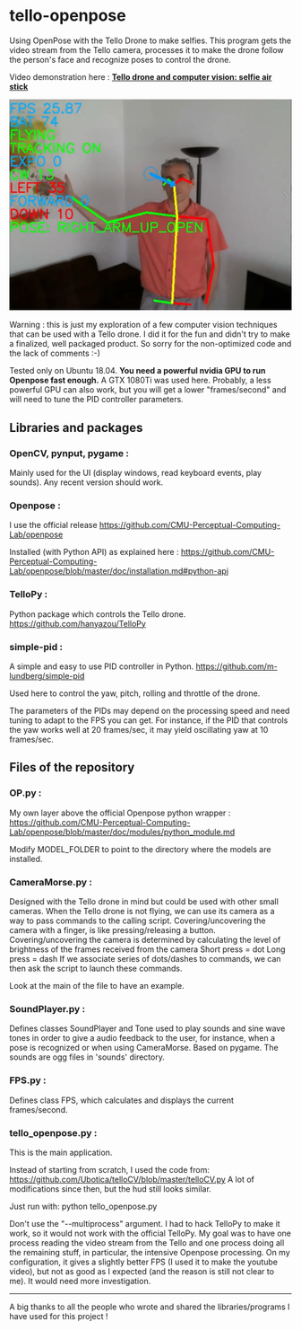 # tello-openpose
Using OpenPose with the Tello Drone to make selfies. This program gets the video stream from the Tello camera, processes it to make the drone follow the person's face and recognize poses to control the drone.  

Video demonstration here : __[Tello drone and computer vision: selfie air stick](https://youtu.be/RHRQoaqQIgo)__

<img src="media/capture.png" alt="Selfie air stick"  title="Selfie air stick" />

Warning : this is just my exploration of a few computer vision techniques that can be used with a Tello drone. I did it for the fun and didn't try to make a finalized, well packaged product. So sorry for the non-optimized code and the lack of comments :-) 

Tested only on Ubuntu 18.04. **You need a powerful nvidia GPU to run Openpose fast enough.** A GTX 1080Ti was used here. Probably, a less powerful GPU can also work, but you will get a lower "frames/second" and will need to tune the PID controller parameters.

## Libraries and packages

### OpenCV, pynput, pygame : 
Mainly used for the UI (display windows, read keyboard events, play sounds). Any recent version should work.

### Openpose :
I use the official release https://github.com/CMU-Perceptual-Computing-Lab/openpose

Installed (with Python API) as explained here : https://github.com/CMU-Perceptual-Computing-Lab/openpose/blob/master/doc/installation.md#python-api

### TelloPy :
Python package which controls the Tello drone.
https://github.com/hanyazou/TelloPy



### simple-pid :
A simple and easy to use PID controller in Python.
https://github.com/m-lundberg/simple-pid

Used here to control the yaw, pitch, rolling and throttle of the drone. 

The parameters of the PIDs may depend on the processing speed and need tuning to adapt to the FPS you can get. For instance, if the PID that controls the yaw works well at 20 frames/sec, it may yield oscillating yaw at 10 frames/sec.  



## Files of the repository

### OP.py :
My own layer above the official Openpose python wrapper : https://github.com/CMU-Perceptual-Computing-Lab/openpose/blob/master/doc/modules/python_module.md

Modify MODEL_FOLDER to point to the directory where the models are installed.

### CameraMorse.py :

Designed with the Tello drone in mind but could be used with other small cameras.
When the Tello drone is not flying, we can use its camera as a way to pass commands to the calling script.
Covering/uncovering the camera with a finger, is like pressing/releasing a button. 
Covering/uncovering the camera is determined by calculating the level of brightness of the frames received from the camera
Short press = dot
Long press = dash
If we associate series of dots/dashes to commands, we can then ask the script to launch these commands.

Look at the main of the file to have an example.

### SoundPlayer.py :
Defines classes SoundPlayer and Tone used to play sounds and sine wave tones in order to give a audio feedback to the user, for instance, when a pose is recognized or when using CameraMorse. Based on pygame. The sounds are ogg files in 'sounds' directory.

### FPS.py :
Defines class FPS, which calculates and displays the current frames/second.

### tello_openpose.py :
This is the main application. 

Instead of starting from scratch, I used the code from: https://github.com/Ubotica/telloCV/blob/master/telloCV.py A lot of modifications since then, but the hud still looks similar.

Just run with:
python tello_openpose.py

Don't use the "--multiprocess" argument. I had to hack TelloPy to make it work, so it would not work with the official TelloPy. My goal was to have one process reading the video stream from the Tello and one process doing all the remaining stuff, in particular, the intensive Openpose processing. On my configuration, it gives a slightly better FPS (I used it to make the youtube video), but not as good as I expected (and the reason is still not clear to me). It would need more investigation.


-----
A big thanks to all the people who wrote and shared the libraries/programs I have used for this project !





